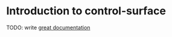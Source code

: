 # Introduction to control-surface

TODO: write [great documentation](http://jacobian.org/writing/what-to-write/)
